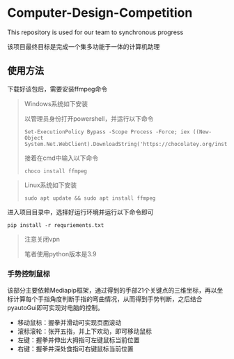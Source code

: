 # Computer-Design-Competition
This repository is used for our team to synchronous progress

该项目最终目标是完成一个集多功能于一体的计算机助理





## 使用方法

下载好该包后，需要安装ffmpeg命令

> Windows系统如下安装
>
> 以管理员身份打开powershell，并运行以下命令
>
> ```
> Set-ExecutionPolicy Bypass -Scope Process -Force; iex ((New-Object System.Net.WebClient).DownloadString('https://chocolatey.org/install.ps1'))
> ```
>
> 接着在cmd中输入以下命令
>
> ```
> choco install ffmpeg
> ```



> Linux系统如下安装
>
> ```shell
> sudo apt update && sudo apt install ffmpeg
> ```



进入项目目录中，选择好运行环境并运行以下命令即可

```
pip install -r requriements.txt
```

> 注意关闭vpn
>
> 笔者使用python版本是3.9



### 手势控制鼠标

该部分主要依赖Mediapip框架，通过得到的手部21个关键点的三维坐标，再以坐标计算每个手指角度判断手指的弯曲情况，从而得到手势判断，之后结合pyautoGui即可实现对电脑的控制。

* 移动鼠标：握拳并滑动可实现页面滚动
* 滚标滚轮：张开五指，并上下欢动，即可移动鼠标
* 左键：握拳并伸出大拇指可左键鼠标当前位置
* 右键：握拳并深处食指可右键鼠标当前位置
